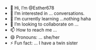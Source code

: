- 👋 Hi, I’m @Esther678
- 👀 I’m interested in ... conversations.
- 🌱 I’m currently learning ...nothing haha
- 💞️ I’m looking to collaborate on ...
- 📫 How to reach me ...
- 😄 Pronouns: ... she/her
- ⚡ Fun fact: ... I have a twin sister 

<!---
Esther678/Esther678 is a ✨ special ✨ repository because its `README.md` (this file) appears on your GitHub profile.
You can click the Preview link to take a look at your changes.
--->
